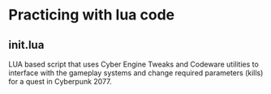 # Practicing with lua code

## init.lua
LUA based script that uses Cyber Engine Tweaks and Codeware utilities to interface with the gameplay systems and change required parameters (kills) for a quest in Cyberpunk 2077.
